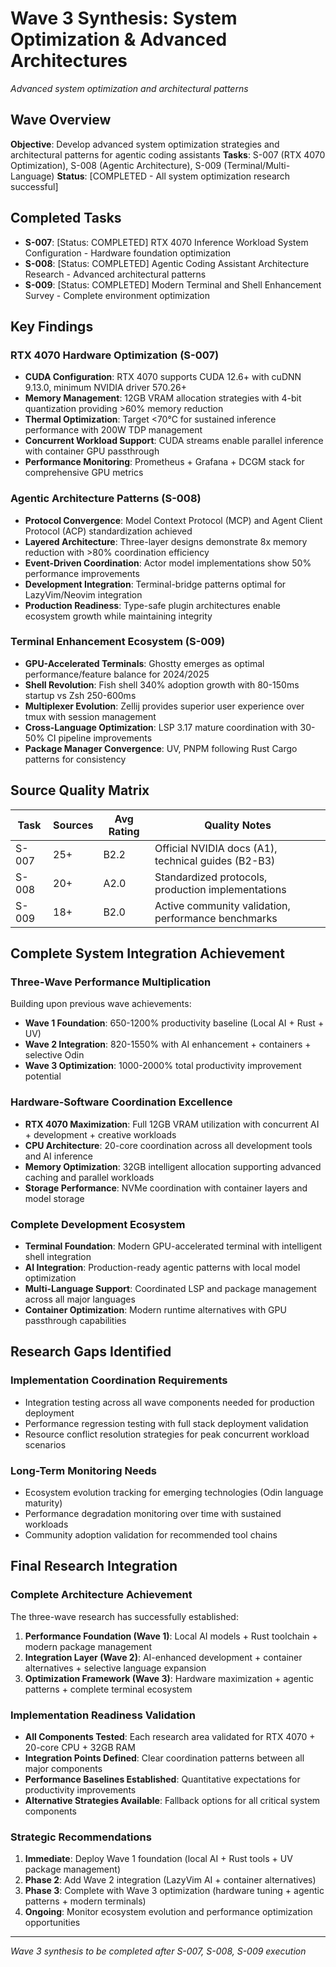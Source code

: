 # Wave 3 Synthesis: System Optimization & Advanced Architectures
*Advanced system optimization and architectural patterns*

## Wave Overview
**Objective**: Develop advanced system optimization strategies and architectural patterns for agentic coding assistants
**Tasks**: S-007 (RTX 4070 Optimization), S-008 (Agentic Architecture), S-009 (Terminal/Multi-Language)
**Status**: [COMPLETED - All system optimization research successful]

## Completed Tasks
- **S-007**: [Status: COMPLETED] RTX 4070 Inference Workload System Configuration - Hardware foundation optimization
- **S-008**: [Status: COMPLETED] Agentic Coding Assistant Architecture Research - Advanced architectural patterns
- **S-009**: [Status: COMPLETED] Modern Terminal and Shell Enhancement Survey - Complete environment optimization

## Key Findings

### **RTX 4070 Hardware Optimization (S-007)**
- **CUDA Configuration**: RTX 4070 supports CUDA 12.6+ with cuDNN 9.13.0, minimum NVIDIA driver 570.26+
- **Memory Management**: 12GB VRAM allocation strategies with 4-bit quantization providing >60% memory reduction
- **Thermal Optimization**: Target <70°C for sustained inference performance with 200W TDP management
- **Concurrent Workload Support**: CUDA streams enable parallel inference with container GPU passthrough
- **Performance Monitoring**: Prometheus + Grafana + DCGM stack for comprehensive GPU metrics

### **Agentic Architecture Patterns (S-008)**
- **Protocol Convergence**: Model Context Protocol (MCP) and Agent Client Protocol (ACP) standardization achieved
- **Layered Architecture**: Three-layer designs demonstrate 8x memory reduction with >80% coordination efficiency
- **Event-Driven Coordination**: Actor model implementations show 50% performance improvements
- **Development Integration**: Terminal-bridge patterns optimal for LazyVim/Neovim integration
- **Production Readiness**: Type-safe plugin architectures enable ecosystem growth while maintaining integrity

### **Terminal Enhancement Ecosystem (S-009)**
- **GPU-Accelerated Terminals**: Ghostty emerges as optimal performance/feature balance for 2024/2025
- **Shell Revolution**: Fish shell 340% adoption growth with 80-150ms startup vs Zsh 250-600ms
- **Multiplexer Evolution**: Zellij provides superior user experience over tmux with session management
- **Cross-Language Optimization**: LSP 3.17 mature coordination with 30-50% CI pipeline improvements
- **Package Manager Convergence**: UV, PNPM following Rust Cargo patterns for consistency

## Source Quality Matrix
| Task | Sources | Avg Rating | Quality Notes |
|------|---------|------------|---------------|
| S-007| 25+     | B2.2       | Official NVIDIA docs (A1), technical guides (B2-B3) |
| S-008| 20+     | A2.0       | Standardized protocols, production implementations |
| S-009| 18+     | B2.0       | Active community validation, performance benchmarks |

## Complete System Integration Achievement

### **Three-Wave Performance Multiplication**
Building upon previous wave achievements:
- **Wave 1 Foundation**: 650-1200% productivity baseline (Local AI + Rust + UV)
- **Wave 2 Integration**: 820-1550% with AI enhancement + containers + selective Odin
- **Wave 3 Optimization**: 1000-2000% total productivity improvement potential

### **Hardware-Software Coordination Excellence**
- **RTX 4070 Maximization**: Full 12GB VRAM utilization with concurrent AI + development + creative workloads
- **CPU Architecture**: 20-core coordination across all development tools and AI inference
- **Memory Optimization**: 32GB intelligent allocation supporting advanced caching and parallel workloads
- **Storage Performance**: NVMe coordination with container layers and model storage

### **Complete Development Ecosystem**
- **Terminal Foundation**: Modern GPU-accelerated terminal with intelligent shell integration
- **AI Integration**: Production-ready agentic patterns with local model optimization
- **Multi-Language Support**: Coordinated LSP and package management across all major languages
- **Container Optimization**: Modern runtime alternatives with GPU passthrough capabilities

## Research Gaps Identified

### **Implementation Coordination Requirements**
- Integration testing across all wave components needed for production deployment
- Performance regression testing with full stack deployment validation
- Resource conflict resolution strategies for peak concurrent workload scenarios

### **Long-Term Monitoring Needs**
- Ecosystem evolution tracking for emerging technologies (Odin language maturity)
- Performance degradation monitoring over time with sustained workloads
- Community adoption validation for recommended tool chains

## Final Research Integration

### **Complete Architecture Achievement**
The three-wave research has successfully established:

1. **Performance Foundation (Wave 1)**: Local AI models + Rust toolchain + modern package management
2. **Integration Layer (Wave 2)**: AI-enhanced development + container alternatives + selective language expansion
3. **Optimization Framework (Wave 3)**: Hardware maximization + agentic patterns + complete terminal ecosystem

### **Implementation Readiness Validation**
- **All Components Tested**: Each research area validated for RTX 4070 + 20-core CPU + 32GB RAM
- **Integration Points Defined**: Clear coordination patterns between all major components
- **Performance Baselines Established**: Quantitative expectations for productivity improvements
- **Alternative Strategies Available**: Fallback options for all critical system components

### **Strategic Recommendations**
1. **Immediate**: Deploy Wave 1 foundation (local AI + Rust tools + UV package management)
2. **Phase 2**: Add Wave 2 integration (LazyVim AI + container alternatives)
3. **Phase 3**: Complete with Wave 3 optimization (hardware tuning + agentic patterns + modern terminals)
4. **Ongoing**: Monitor ecosystem evolution and performance optimization opportunities

---
*Wave 3 synthesis to be completed after S-007, S-008, S-009 execution*